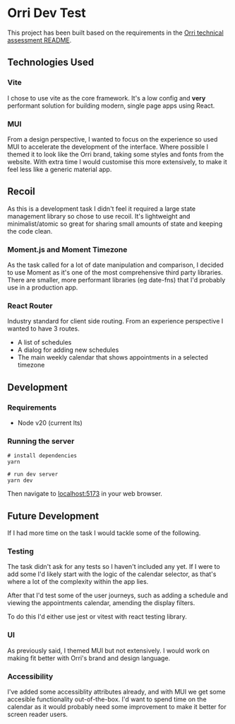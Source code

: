 # Orri Dev Test

This project has been built based on the requirements in the [Orri technical assessment README](https://github.com/OrriClinic/technical-assessment/blob/main/README.md).

## Technologies Used

### Vite

I chose to use vite as the core framework. It's a low config and **very** performant solution for building modern, single page apps using React.

### MUI

From a design perspective, I wanted to focus on the experience so used MUI to accelerate the development of the interface. Where possible I themed it to look like the Orri brand, taking some styles and fonts from the website. With extra time I would customise this more extensively, to make it feel less like a generic material app.

## Recoil

As this is a development task I didn't feel it required a large state management library so chose to use recoil. It's lightweight and minimalist/atomic so great for sharing small amounts of state and keeping the code clean.

### Moment.js and Moment Timezone

As the task called for a lot of date manipulation and comparison, I decided to use Moment as it's one of the most comprehensive third party libraries. There are smaller, more performant libraries (eg date-fns) that I'd probably use in a production app.

### React Router

Industry standard for client side routing. From an experience perspective I wanted to have 3 routes.

- A list of schedules
- A dialog for adding new schedules
- The main weekly calendar that shows appointments in a selected timezone

## Development

### Requirements

- Node v20 (current lts)

### Running the server

```
# install dependencies
yarn

# run dev server
yarn dev
```

Then navigate to [localhost:5173](http://localhost:5173/) in your web browser.

## Future Development

If I had more time on the task I would tackle some of the following.

### Testing

The task didn't ask for any tests so I haven't included any yet. If I were to add some I'd likely start with the logic of the calendar selector, as that's where a lot of the complexity within the app lies.

After that I'd test some of the user journeys, such as adding a schedule and viewing the appointments calendar, amending the display filters.

To do this I'd either use jest or vitest with react testing library.

### UI

As previously said, I themed MUI but not extensively. I would work on making fit better with Orri's brand and design language.

### Accessibility

I've added some accessiblity attributes already, and with MUI we get some accesible functionality out-of-the-box. I'd want to spend time on the calendar as it would probably need some improvement to make it better for screen reader users.
